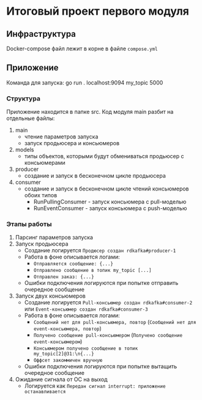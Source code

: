 # Итоговый проект первого модуля

##  Инфраструктура
Docker-compose файл лежит в корне в файле `compose.yml`

##  Приложение
Команда для запуска: go run . localhost:9094 my_topic 5000

### Структура
Приложение находится в папке src. Код модуля main разбит на отдельные файлы:
1. main
    - чтение параметров запуска
    - запуск продьюсера и консьюмеров
2. models
    - типы объектов, которыми будут обмениваться продьюсер с консьюмерами
3. producer
    - создание и запуск в бесконечном цикле продьюсера
4. consumer
    - создание и запуск в бесконечном цикле чтений консьюмеров обоих типов
        - RunPullingConsumer - запуск консьюмера с pull-моделью
        - RunEventConsumer - запуск консьюмера с push-моделью

### Этапы работы
1. Парсинг параметров запуска
2. Запуск продьюсера
    - Создание логируется `Продюсер создан rdkafka#producer-1`
    - Работа в фоне описывается логами:
        - `Отправляется сообщение: {...}`
        - `Отправлено сообщение в топик my_topic [...]`
        - `Отправлен заказ: {...}`
    - Ошибки подключения логируются при попытке отправить очередное сообщение
3. Запуск двух консьюмеров
    - Создание логируется `Pull-консьюмер создан rdkafka#consumer-2` или `Event-консьюмер создан rdkafka#consumer-3`
    - Работа в фоне описывается логами:
        - `Сообщений нет для pull-консьюмера, повтор` (`Сообщений нет для event-консьюмера, повтор`)
        - `Получено сообщение pull-консьюмером` (`Получено сообщение event-консьюмером`)
        - `Консьюмером получено сообщение в топик my_topic[2]@31:\n{...}`
        - `Оффсет закоммичен вручную`
    - Ошибки подключения логируются при попытке вытащить очередное сообщение
4. Ожидание сигнала от ОС на выход
    - Логируется как `Передан сигнал interrupt: приложение останавливается`
